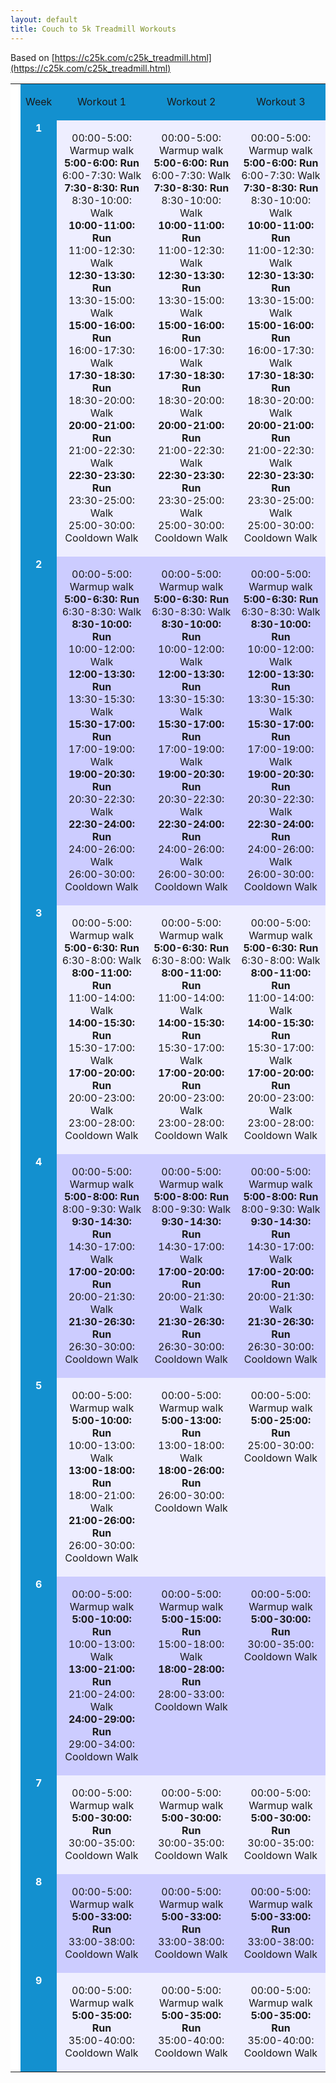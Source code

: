```yaml
---
layout: default
title: Couch to 5k Treadmill Workouts
---
```


Based on [https://c25k.com/c25k_treadmill.html](https://c25k.com/c25k_treadmill.html)  

<table border="0" cellspacing="1" cellpadding="4" align="center">
    <tbody>
      <tr bgcolor="#1390cf" class="text">
        <td rowspan="10" align="center" valign="top" bgcolor="#FFFFFF" class="link"><center></center></td> 
        <td align="center" valign="top" class="link"><p align="center" class="style1">Week</p></td>
        <td align="center" valign="top" class="link"><p align="center" class="style1">Workout 1</p></td>
        <td align="center" valign="top" class="link"><p align="center" class="style1">Workout 2</p></td>
        <td align="center" valign="top" class="link"><p align="center" class="style1">Workout 3</p></td>
      </tr>
      <tr bgcolor="#eeeeff" class="text">
        <td align="center" valign="top" bgcolor="#1390cf"><span style="color: #ffffff;"><strong>1</strong></span></td>
        <td align="center" valign="top"><p>00:00-5:00: Warmup walk<br>
  <strong>5:00-6:00:  Run</strong><br>
          6:00-7:30: Walk<br>
  <strong>7:30-8:30:  Run</strong><br>
          8:30-10:00: Walk<br>
  <strong>10:00-11:00:  Run</strong><br>
          11:00-12:30: Walk<br>
  <strong>12:30-13:30:  Run</strong><br>
          13:30-15:00: Walk<br>
  <strong>15:00-16:00:  Run</strong><br>
          16:00-17:30: Walk<br>
  <strong>17:30-18:30:  Run</strong><br>
          18:30-20:00: Walk<br>
  <strong>20:00-21:00:  Run</strong><br>
          21:00-22:30: Walk<br>
  <strong>22:30-23:30:  Run</strong><br>
          23:30-25:00: Walk<br>
   25:00-30:00: Cooldown Walk</p></td>
        <td align="center" valign="top"><p>00:00-5:00: Warmup walk<br>
  <strong>5:00-6:00:  Run</strong><br>
          6:00-7:30: Walk<br>
  <strong>7:30-8:30:  Run</strong><br>
          8:30-10:00: Walk<br>
  <strong>10:00-11:00:  Run</strong><br>
          11:00-12:30: Walk<br>
  <strong>12:30-13:30:  Run</strong><br>
          13:30-15:00: Walk<br>
  <strong>15:00-16:00:  Run</strong><br>
          16:00-17:30: Walk<br>
  <strong>17:30-18:30:  Run</strong><br>
          18:30-20:00: Walk<br>
  <strong>20:00-21:00:  Run</strong><br>
          21:00-22:30: Walk<br>
  <strong>22:30-23:30:  Run</strong><br>
          23:30-25:00: Walk<br>
  25:00-30:00: Cooldown Walk</p></td>
        <td align="center" valign="top"><p>00:00-5:00: Warmup walk<br>
  <strong>5:00-6:00:  Run</strong><br>
          6:00-7:30: Walk<br>
  <strong>7:30-8:30:  Run</strong><br>
          8:30-10:00: Walk<br>
  <strong>10:00-11:00:  Run</strong><br>
          11:00-12:30: Walk<br>
  <strong>12:30-13:30:  Run</strong><br>
          13:30-15:00: Walk<br>
  <strong>15:00-16:00:  Run</strong><br>
          16:00-17:30: Walk<br>
  <strong>17:30-18:30:  Run</strong><br>
          18:30-20:00: Walk<br>
  <strong>20:00-21:00:  Run</strong><br>
          21:00-22:30: Walk<br>
  <strong>22:30-23:30:  Run</strong><br>
          23:30-25:00: Walk<br>
  25:00-30:00: Cooldown Walk</p></td>
      </tr>
      <tr bgcolor="#ccccff" class="text">
        <td align="center" valign="top" bgcolor="#1390cf"><span style="color: #ffffff;"><strong>2</strong></span></td>
        <td align="center" valign="top"><p>00:00-5:00: Warmup walk<br>
  <strong>5:00-6:30:  Run</strong><br>
          6:30-8:30: Walk<br>
  <strong>8:30-10:00:  Run</strong><br>
          10:00-12:00: Walk<br>
  <strong>12:00-13:30:  Run</strong><br>
          13:30-15:30: Walk<br>
  <strong>15:30-17:00:  Run</strong><br>
          17:00-19:00: Walk<br>
  <strong>19:00-20:30:  Run</strong><br>
          20:30-22:30: Walk<br>
  <strong>22:30-24:00:  Run</strong><br>
          24:00-26:00: Walk<br>
        26:00-30:00: Cooldown Walk</p></td>
        <td align="center" valign="top"><p>00:00-5:00: Warmup walk<br>
  <strong>5:00-6:30:  Run</strong><br>
          6:30-8:30: Walk<br>
  <strong>8:30-10:00:  Run</strong><br>
          10:00-12:00: Walk<br>
  <strong>12:00-13:30:  Run</strong><br>
          13:30-15:30: Walk<br>
  <strong>15:30-17:00:  Run</strong><br>
          17:00-19:00: Walk<br>
  <strong>19:00-20:30:  Run</strong><br>
          20:30-22:30: Walk<br>
  <strong>22:30-24:00:  Run</strong><br>
          24:00-26:00: Walk<br>
          26:00-30:00: Cooldown Walk</p></td>
        <td align="center" valign="top"><p>00:00-5:00: Warmup walk<br>
  <strong>5:00-6:30:  Run</strong><br>
          6:30-8:30: Walk<br>
  <strong>8:30-10:00:  Run</strong><br>
          10:00-12:00: Walk<br>
  <strong>12:00-13:30:  Run</strong><br>
          13:30-15:30: Walk<br>
  <strong>15:30-17:00:  Run</strong><br>
          17:00-19:00: Walk<br>
  <strong>19:00-20:30:  Run</strong><br>
          20:30-22:30: Walk<br>
  <strong>22:30-24:00:  Run</strong><br>
          24:00-26:00: Walk<br>
        26:00-30:00: Cooldown Walk</p></td>
      </tr>
      <tr bgcolor="#eeeeff" class="text">
        <td align="center" valign="top" bgcolor="#1390cf"><span style="color: #ffffff;"><strong>3</strong></span></td>
        <td align="center" valign="top"><p>00:00-5:00: Warmup walk<br>
  <strong>5:00-6:30:  Run</strong><br>
          6:30-8:00: Walk<br>
  <strong>8:00-11:00:  Run</strong><br>
          11:00-14:00: Walk<br>
  <strong>14:00-15:30:  Run</strong><br>
          15:30-17:00: Walk<br>
  <strong>17:00-20:00:  Run</strong><br>
          20:00-23:00: Walk<br>
        23:00-28:00: Cooldown Walk</p></td>
        <td align="center" valign="top"><p>00:00-5:00: Warmup walk<br>
  <strong>5:00-6:30:  Run</strong><br>
          6:30-8:00: Walk<br>
  <strong>8:00-11:00:  Run</strong><br>
          11:00-14:00: Walk<br>
  <strong>14:00-15:30:  Run</strong><br>
          15:30-17:00: Walk<br>
  <strong>17:00-20:00:  Run</strong><br>
          20:00-23:00: Walk<br>
        23:00-28:00: Cooldown Walk</p></td>
        <td align="center" valign="top"><p>00:00-5:00: Warmup walk<br>
  <strong>5:00-6:30:  Run</strong><br>
          6:30-8:00: Walk<br>
  <strong>8:00-11:00:  Run</strong><br>
          11:00-14:00: Walk<br>
  <strong>14:00-15:30:  Run</strong><br>
          15:30-17:00: Walk<br>
  <strong>17:00-20:00:  Run</strong><br>
          20:00-23:00: Walk<br>
        23:00-28:00: Cooldown Walk</p></td>
      </tr>
      <tr bgcolor="#ccccff" class="text">
        <td align="center" valign="top" bgcolor="#1390cf"><span style="color: #ffffff;"><strong>4</strong></span></td>
        <td align="center" valign="top"><p>00:00-5:00: Warmup walk<br>
  <strong>5:00-8:00:  Run</strong><br>
          8:00-9:30: Walk<br>
  <strong>9:30-14:30:  Run</strong><br>
          14:30-17:00: Walk<br>
  <strong>17:00-20:00:  Run</strong><br>
          20:00-21:30: Walk<br>
  <strong>21:30-26:30:  Run</strong><br>
          26:30-30:00: Cooldown Walk</p></td>
        <td align="center" valign="top"><p>00:00-5:00: Warmup walk<br>
  <strong>5:00-8:00:  Run</strong><br>
          8:00-9:30: Walk<br>
  <strong>9:30-14:30:  Run</strong><br>
          14:30-17:00: Walk<br>
  <strong>17:00-20:00:  Run</strong><br>
          20:00-21:30: Walk<br>
  <strong>21:30-26:30:  Run</strong><br>
          26:30-30:00: Cooldown Walk</p></td>
        <td align="center" valign="top"><p>00:00-5:00: Warmup walk<br>
  <strong>5:00-8:00:  Run</strong><br>
          8:00-9:30: Walk<br>
  <strong>9:30-14:30:  Run</strong><br>
          14:30-17:00: Walk<br>
  <strong>17:00-20:00:  Run</strong><br>
          20:00-21:30: Walk<br>
  <strong>21:30-26:30:  Run</strong><br>
          26:30-30:00: Cooldown Walk</p></td>
      </tr>
      <tr bgcolor="#eeeeff" class="text">
        <td align="center" valign="top" bgcolor="#1390cf"><span style="color: #ffffff;"><strong>5</strong></span></td>
        <td align="center" valign="top"><p>00:00-5:00: Warmup walk<br>
  <strong>5:00-10:00:  Run</strong><br>
          10:00-13:00: Walk<br>
  <strong>13:00-18:00:  Run</strong><br>
          18:00-21:00: Walk<br>
  <strong>21:00-26:00:  Run</strong><br>
          26:00-30:00: Cooldown Walk</p></td>
        <td align="center" valign="top"><p>00:00-5:00: Warmup walk<br>
  <strong>5:00-13:00:  Run</strong><br>
          13:00-18:00: Walk<br>
  <strong>18:00-26:00:  Run</strong><br>
          26:00-30:00: Cooldown Walk</p></td>
        <td align="center" valign="top"><p>00:00-5:00: Warmup walk<br>
  <strong>5:00-25:00:  Run</strong><br>
        25:00-30:00: Cooldown Walk</p>        <p align="center">&nbsp;</p></td>
      </tr>
      <tr bgcolor="#ccccff" class="text">
        <td align="center" valign="top" bgcolor="#1390cf"><span style="color: #ffffff;"><strong>6</strong></span></td>
        <td align="center" valign="top"><p>00:00-5:00: Warmup walk<br>
  <strong>5:00-10:00:  Run</strong><br>
          10:00-13:00: Walk<br>
  <strong>13:00-21:00:  Run</strong><br>
          21:00-24:00: Walk<br>
  <strong>24:00-29:00:  Run</strong><br>
          29:00-34:00: Cooldown Walk</p></td>
        <td align="center" valign="top"><p>00:00-5:00: Warmup walk<br>
  <strong>5:00-15:00:  Run</strong><br>
          15:00-18:00: Walk<br>
  <strong>18:00-28:00:  Run</strong><br>
          28:00-33:00: Cooldown Walk</p></td>
        <td align="center" valign="top"><p>00:00-5:00: Warmup walk<br>
  <strong>5:00-30:00:  Run</strong><br>
        30:00-35:00: Cooldown Walk</p></td>
      </tr>
      <tr bgcolor="#eeeeff" class="text">
        <td align="center" valign="top" bgcolor="#1390cf"><span style="color: #ffffff;"><strong>7</strong></span></td>
        <td align="center" valign="top"><p>00:00-5:00: Warmup walk<br>
  <strong>5:00-30:00:  Run</strong><br>
        30:00-35:00: Cooldown Walk</p></td>
        <td align="center" valign="top"><p>00:00-5:00: Warmup walk<br>
  <strong>5:00-30:00:  Run</strong><br>
        30:00-35:00: Cooldown Walk</p></td>
        <td align="center" valign="top"><p>00:00-5:00: Warmup walk<br>
  <strong>5:00-30:00:  Run</strong><br>
        30:00-35:00: Cooldown Walk</p></td>
      </tr>
      <tr bgcolor="#ccccff" class="text">
        <td align="center" valign="top" bgcolor="#1390cf"><span style="color: #ffffff;"><strong>8</strong></span></td>
        <td align="center" valign="top"><p>00:00-5:00: Warmup walk<br>
  <strong>5:00-33:00:  Run</strong><br>
        33:00-38:00: Cooldown Walk</p></td>
        <td align="center" valign="top"><p>00:00-5:00: Warmup walk<br>
  <strong>5:00-33:00:  Run</strong><br>
        33:00-38:00: Cooldown Walk</p></td>
        <td align="center" valign="top"><p>00:00-5:00: Warmup walk<br>
  <strong>5:00-33:00:  Run</strong><br>
        33:00-38:00: Cooldown Walk</p></td>
      </tr>
      <tr bgcolor="#eeeeff" class="text">
        <td align="center" valign="top" bgcolor="#1390cf"><span style="color: #ffffff;"><strong>9</strong></span></td>
        <td align="center" valign="top"><p>00:00-5:00: Warmup walk<br>
  <strong>5:00-35:00:  Run</strong><br>
        35:00-40:00: Cooldown Walk</p></td>
        <td align="center" valign="top"><p>00:00-5:00: Warmup walk<br>
  <strong>5:00-35:00:  Run</strong><br>
        35:00-40:00: Cooldown Walk</p></td>
        <td align="center" valign="top"><p>00:00-5:00: Warmup walk<br>
  <strong>5:00-35:00:  Run</strong><br>
        35:00-40:00: Cooldown Walk</p></td>
      </tr>
    </tbody>
  </table>
<br />